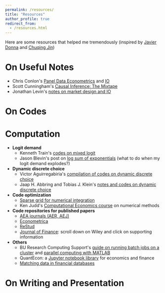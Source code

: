 ```yaml
---
permalink: /resources/
title: "Resources"
author_profile: true
redirect_from:
  - /resources.html
---
```

Here are some resources that helped me tremendously (inspired by [Javier Donna](https://www.jdonna.org/resources) and [Chuqing Jin](https://chuqingjin.github.io/resources/))

# On Useful Notes
* Chris Conlon's [Panel Data Econometrics](https://chrisconlon.github.io/metrics.html) and [IO](https://chrisconlon.github.io/gradio.html)
* Scott Cunningham's [Causal Inference: The Mixtape](https://mixtape.scunning.com/index.html)
* Jonathan Levin's [notes on market design and IO](https://web.stanford.edu/~jdlevin/teaching.html)

# On Codes
# Computation
* **Logit demand**
  * Kenneth Train's [codes on mixed logit](https://eml.berkeley.edu/~train/software.html)
  * Jason Blevin's post on [log sum of exponentials](https://jblevins.org/log/log-sum-exp) (what to do when my logit demand explodes?)
* **Dynamic discrete choice**
  * Victor Aguirregabiria's [compilation of codes on dynamic discrete choice](https://sites.google.com/view/victoraguirregabiriaswebsite/computer-code)
  * Jaap H. Abbring and Tobias J. Klein's [notes and codes on dynamic discrete choice](https://jabbring.github.io/dynamic-discrete-choice/dynamicDiscreteChoice.m.html)
* **Code optimization**
  * [Sparse grid for numerical integration](http://www.sparse-grids.de/)
  * Ken Judd's [Computational Economics course](https://kennethjudd.github.io/CompEcon2020/) on numerical methods
* **Code repositories for published papers**
  * [AEA journals (AER, AEJ)](https://www.openicpsr.org/openicpsr/aea)
  * [Econometrica](https://www.econometricsociety.org/publications/econometrica/journal-materials/supplemental-materials)
  * [ReStud](https://restud.github.io/data-editor/replicate/)
  * [Journal of Finance](https://voices.uchicago.edu/jfeditor/2018/03/06/code-sharing-policy-update/): scroll down on Wiley and click on supporting information
* **Others**
  * BU Research Computing Support's [guide on running batch jobs on a cluster](https://www.bu.edu/tech/support/research/system-usage/running-jobs/) and [parallel computing with MATLAB](https://www.bu.edu/tech/support/research/training-consulting/online-tutorials/matlab-pct/)
  * QuantEcon: a [Jupyter notebook library](https://notes.quantecon.org/) for economics and finance
  * [Matching data in financial databases](https://libguides.princeton.edu/MatchFinancial)


# On Writing and Presentation

